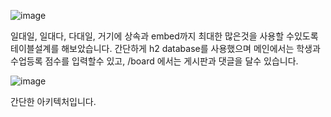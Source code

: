 ![image](https://github.com/MarkZiRo/spring-project/assets/37473857/56e4f92c-dcd7-49e4-9b1f-37009988b2ab)

일대일, 일대다, 다대일, 거기에 상속과 embed까지 최대한 많은것을 사용할 수있도록 테이블설계를 해보았습니다.
간단하게 h2 database를 사용했으며 메인에서는 학생과 수업등록 점수를 입력할수 있고, /board 에서는 게시판과 댓글을 달수 있습니다.


![image](https://github.com/MarkZiRo/spring-project/assets/37473857/fd0841ba-0061-4cc9-ac09-6d0792ced7a2)

간단한 아키텍처입니다.




